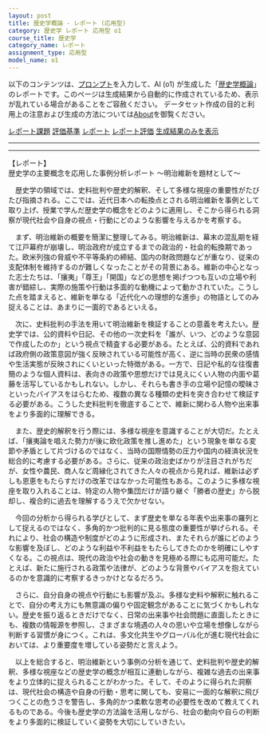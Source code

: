 ```yaml
---
layout: post
title: 歴史学概論 - レポート (応用型)
category: 歴史学 レポート 応用型 o1
course_title: 歴史学
category_name: レポート
assignment_type: 応用型
model_name: o1
---
```


以下のコンテンツは、[プロンプト](https://github.com/takedatoshiyuki/synthetic_assignments/tree/main/generated/歴史学/o1/prompt_レポート-応用型.md)を入力して、AI (o1) が生成した「[歴史学概論](/contents/歴史学/)」のレポートです。このページは生成結果から自動的に作成されているため、表示が乱れている場合があることをご容赦ください。
データセット作成の目的と利用上の注意および生成の方法については[About](/About)を御覧ください。

[レポート課題](../レポート課題-応用型)
[評価基準](../評価基準-応用型)
[レポート](../レポート-応用型)
[レポート評価](../レポート評価-応用型)
[生成結果のみを表示](https://github.com/takedatoshiyuki/synthetic_assignments/tree/main/generated/歴史学/o1/レポート-応用型.md)
  

***
***
  
【レポート】  
歴史学の主要概念を応用した事例分析レポート ～明治維新を題材として～

　歴史学の領域では、史料批判や歴史的解釈、そして多様な視座の重要性がたびたび指摘される。ここでは、近代日本への転換点とされる明治維新を事例として取り上げ、授業で学んだ歴史学の概念をどのように適用し、そこから得られる洞察が現代社会や自身の視点・行動にどのような影響を与えるかを考察する。

　まず、明治維新の概要を簡潔に整理してみる。明治維新は、幕末の混乱期を経て江戸幕府が崩壊し、明治政府が成立するまでの政治的・社会的転換期であった。欧米列強の脅威や不平等条約の締結、国内の財政問題などが重なり、従来の支配体制を維持するのが難しくなったことがその背景にある。維新の中心となった志士たちは、「攘夷」「尊王」「開国」などの思想を掲げつつも互いの立場や利害が錯綜し、実際の施策や行動は多面的な動機によって動かされていた。こうした点を踏まえると、維新を単なる「近代化への理想的な進歩」の物語としてのみ捉えることは、あまりに一面的であるといえる。

　次に、史料批判の手法を用いて明治維新を検証することの意義を考えたい。歴史学では、公的資料や日記、その他の一次史料を「誰が、いつ、どのような意図で作成したのか」という視点で精査する必要がある。たとえば、公的資料であれば政府側の政策意図が強く反映されている可能性が高く、逆に当時の民衆の感情や生活実態が反映されにくいといった特徴がある。一方で、日記や私的な往復書簡のような個人資料は、表向きの政策や思想だけでは見えにくい人物の内面や葛藤を活写しているかもしれない。しかし、それらも書き手の立場や記憶の曖昧さといったバイアスをはらむため、複数の異なる種類の史料を突き合わせて検証する必要がある。こうした史料批判を徹底することで、維新に関わる人物や出来事をより多面的に理解できる。

　また、歴史的解釈を行う際には、多様な視座を意識することが大切だ。たとえば、「攘夷論を唱えた勢力が後に欧化政策を推し進めた」という現象を単なる変節や矛盾として片づけるのではなく、当時の国際情勢の圧力や国内の経済状況を総合的に考慮する必要がある。さらに、従来の政治史ばかりが注目されがちだが、女性や農民、商人など周縁化されてきた人々の視点から見れば、維新は必ずしも恩恵をもたらすだけの改革ではなかった可能性もある。このように多様な視座を取り入れることは、特定の人物や集団だけが語り継ぐ「勝者の歴史」から脱却し、複合的に過去を理解するうえで欠かせない。

　今回の分析から得られる学びとして、まず歴史を単なる年表や出来事の羅列として捉えるのではなく、多角的かつ批判的に見る態度の重要性が挙げられる。それにより、社会の構造や制度がどのように形成され、またそれらが誰にどのような影響を及ぼし、どのような利益や不利益をもたらしてきたのかを明確にしやすくなる。この視点は、現代の政治や社会の動きを見極める際にも応用可能だ。たとえば、新たに施行される政策や法律が、どのような背景やバイアスを抱えているのかを意識的に考察するきっかけとなるだろう。

　さらに、自分自身の視点や行動にも影響が及ぶ。多様な史料や解釈に触れることで、自分の考え方にも無意識の偏りや固定観念があることに気づくかもしれない。歴史を振り返るときだけでなく、日常の出来事や社会問題に直面したときにも、複数の情報源を参照し、さまざまな境遇の人々の思いや立場を想像しながら判断する習慣が身につく。これは、多文化共生やグローバル化が進む現代社会においては、より重要度を増している姿勢だと言えよう。

　以上を総合すると、明治維新という事例の分析を通じて、史料批判や歴史的解釈、多様な視座などの歴史学の概念が相互に連動しながら、複雑な過去の出来事をより立体的に捉えられることがわかった。そして、そのように得られた洞察は、現代社会の構造や自身の行動・思考に関しても、安易に一面的な解釈に飛びつくことの危うさを警告し、多角的かつ柔軟な思考の必要性を改めて教えてくれるものである。今後も歴史学の方法論を活用しながら、社会の動向や自らの判断をより多面的に検証していく姿勢を大切にしていきたい。
